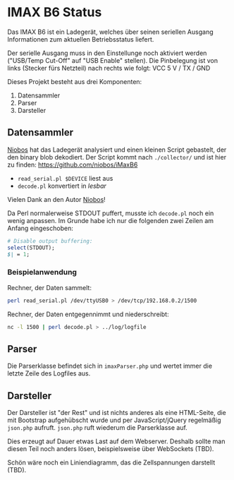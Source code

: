 IMAX B6 Status
==============

Das IMAX B6 ist ein Ladegerät, welches über seinen seriellen Ausgang Informationen zum aktuellen Betriebsstatus liefert.

Der serielle Ausgang muss in den Einstellunge noch aktiviert werden ("USB/Temp Cut-Off" auf "USB Enable" stellen). Die Pinbelegung ist von links (Stecker fürs Netzteil) nach rechts wie folgt: VCC 5 V / TX / GND

Dieses Projekt besteht aus drei Komponenten:

1. Datensammler
2. Parser
3. Darsteller


Datensammler
------------

[Niobos](http://blog.dest-unreach.be/2012/01/29/imax-b6-charger-protocol-reverse-engineered) hat das Ladegerät analysiert und einen kleinen Script gebastelt, der den binary blob dekodiert. Der Script kommt nach `./collector/` und ist hier zu finden: https://github.com/niobos/iMaxB6

- `read_serial.pl $DEVICE` liest aus
- `decode.pl` konvertiert in *lesbar*

Vielen Dank an den Autor [Niobos](http://blog.dest-unreach.be/2012/01/29/imax-b6-charger-protocol-reverse-engineered)!

Da Perl normalerweise STDOUT puffert, musste ich `decode.pl` noch ein wenig anpassen. Im Grunde habe ich nur die folgenden zwei Zeilen am Anfang eingeschoben:

~~~ perl
# Disable output buffering:
select(STDOUT);
$| = 1;
~~~


### Beispielanwendung

Rechner, der Daten sammelt:

~~~ bash
perl read_serial.pl /dev/ttyUSB0 > /dev/tcp/192.168.0.2/1500
~~~

Rechner, der Daten entgegennimmt und niederschreibt:

~~~ bash
nc -l 1500 | perl decode.pl > ../log/logfile
~~~


Parser
------

Die Parserklasse befindet sich in `imaxParser.php` und wertet immer die letzte Zeile des Logfiles aus.


Darsteller
----------

Der Darsteller ist "der Rest" und ist nichts anderes als eine HTML-Seite, die mit Bootstrap aufgehübscht wurde und per JavaScript/jQuery regelmäßig `json.php` aufruft. `json.php` ruft wiederum die Parserklasse auf.

Dies erzeugt auf Dauer etwas Last auf dem Webserver. Deshalb sollte man diesen Teil noch anders lösen, beispielsweise über WebSockets (TBD).

Schön wäre noch ein Liniendiagramm, das die Zellspannungen darstellt (TBD).
